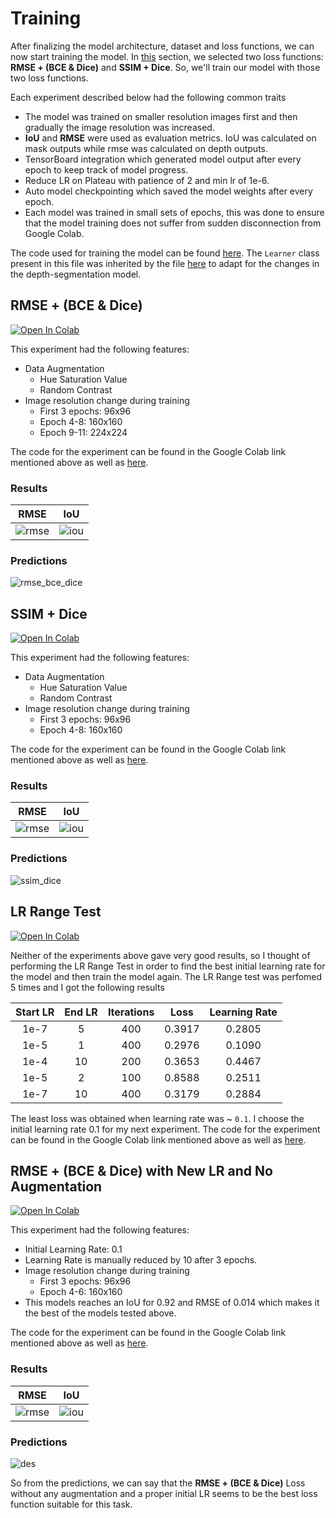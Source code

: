 # Training

After finalizing the model architecture, dataset and loss functions, we can now start training the model. In [this](deciding_loss_function.md#depth-and-segmentation-prediction) section, we selected two loss functions: **RMSE + (BCE & Dice)** and **SSIM + Dice**. So, we'll train our model with those two loss functions.

Each experiment described below had the following common traits

- The model was trained on smaller resolution images first and then gradually the image resolution was increased.
- **IoU** and **RMSE** were used as evaluation metrics. IoU was calculated on mask outputs while rmse was calculated on depth outputs.
- TensorBoard integration which generated model output after every epoch to keep track of model progress.
- Reduce LR on Plateau with patience of 2 and min lr of 1e-6.
- Auto model checkpointing which saved the model weights after every epoch.
- Each model was trained in small sets of epochs, this was done to ensure that the model training does not suffer from sudden disconnection from Google Colab.

The code used for training the model can be found [here](tensornet/engine/learner.py). The `Learner` class present in this file was inherited by the file [here](learner.py) to adapt for the changes in the depth-segmentation model.

## RMSE + (BCE & Dice)

[![Open In Colab](https://colab.research.google.com/assets/colab-badge.svg)](https://colab.research.google.com/drive/1c_ZnY4V3MJwe8re6PoYlrqnMCSEsMWFI?usp=sharing)

This experiment had the following features:

- Data Augmentation
  - Hue Saturation Value
  - Random Contrast
- Image resolution change during training
  - First 3 epochs: 96x96
  - Epoch 4-8: 160x160
  - Epoch 9-11: 224x224

The code for the experiment can be found in the Google Colab link mentioned above as well as [here](../trial_notebooks/DES_RMSE_BCE_Dice.ipynb).

### Results

|                       RMSE                       |                      IoU                       |
| :----------------------------------------------: | :--------------------------------------------: |
| ![rmse](../images/rmse_bce_dice/rmse_change.png) | ![iou](../images/rmse_bce_dice/iou_change.png) |

### Predictions

![rmse_bce_dice](../images/rmse_bce_dice/prediction.png)

## SSIM + Dice

[![Open In Colab](https://colab.research.google.com/assets/colab-badge.svg)](https://colab.research.google.com/drive/1QmTXVlEM4zjIQ4_sxjsTVVVzPkkdErPs?usp=sharing)

This experiment had the following features:

- Data Augmentation
  - Hue Saturation Value
  - Random Contrast
- Image resolution change during training
  - First 3 epochs: 96x96
  - Epoch 4-8: 160x160

The code for the experiment can be found in the Google Colab link mentioned above as well as [here](../trial_notebooks/DES_SSIM_DICE.ipynb).

### Results

|                     RMSE                     |                    IoU                     |
| :------------------------------------------: | :----------------------------------------: |
| ![rmse](../images/ssim_dice/rmse_change.png) | ![iou](../images/ssim_dice/iou_change.png) |

### Predictions

![ssim_dice](../images/ssim_dice/prediction.png)

## LR Range Test

[![Open In Colab](https://colab.research.google.com/assets/colab-badge.svg)](https://colab.research.google.com/drive/1ePomqBOAgn6vZCoM8GqFH4mPBEyOU_xA?usp=sharing)

Neither of the experiments above gave very good results, so I thought of performing the LR Range Test in order to find the best initial learning rate for the model and then train the model again. The LR Range test was perfomed 5 times and I got the following results

| Start LR | End LR | Iterations |  Loss  | Learning Rate |
| :------: | :----: | :--------: | :----: | :-----------: |
|   1e-7   |   5    |    400     | 0.3917 |    0.2805     |
|   1e-5   |   1    |    400     | 0.2976 |    0.1090     |
|   1e-4   |   10   |    200     | 0.3653 |    0.4467     |
|   1e-5   |   2    |    100     | 0.8588 |    0.2511     |
|   1e-7   |   10   |    400     | 0.3179 |    0.2884     |

The least loss was obtained when learning rate was ~ `0.1`. I choose the initial learning rate 0.1 for my next experiment. The code for the experiment can be found in the Google Colab link mentioned above as well as [here](../trial_notebooks/LR_Range_Test_DSResNet.ipynb).

## RMSE + (BCE & Dice) with New LR and No Augmentation

[![Open In Colab](https://colab.research.google.com/assets/colab-badge.svg)](https://colab.research.google.com/drive/1UkpQNVg1Ug00r9_hmWGWpZiFSsMeNziG?usp=sharing)

This experiment had the following features:

- Initial Learning Rate: 0.1
- Learning Rate is manually reduced by 10 after 3 epochs.
- Image resolution change during training
  - First 3 epochs: 96x96
  - Epoch 4-6: 160x160
- This models reaches an IoU for 0.92 and RMSE of 0.014 which makes it the best of the models tested above.

The code for the experiment can be found in the Google Colab link mentioned above as well as [here](../Depth_Estimation_Segmentation_ResNet.ipynb).

### Results

|                  RMSE                  |                 IoU                  |
| :------------------------------------: | :----------------------------------: |
| ![rmse](../images/des/rmse_change.png) | ![iou](../images/des/iou_change.png) |

### Predictions

![des](../images/des/prediction.png)

So from the predictions, we can say that the **RMSE + (BCE & Dice)** Loss without any augmentation and a proper initial LR seems to be the best loss function suitable for this task.
